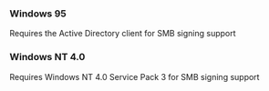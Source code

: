 ### Windows 95
Requires the Active Directory client for SMB signing support
### Windows NT 4.0
Requires Windows NT 4.0 Service Pack 3 for SMB signing support 